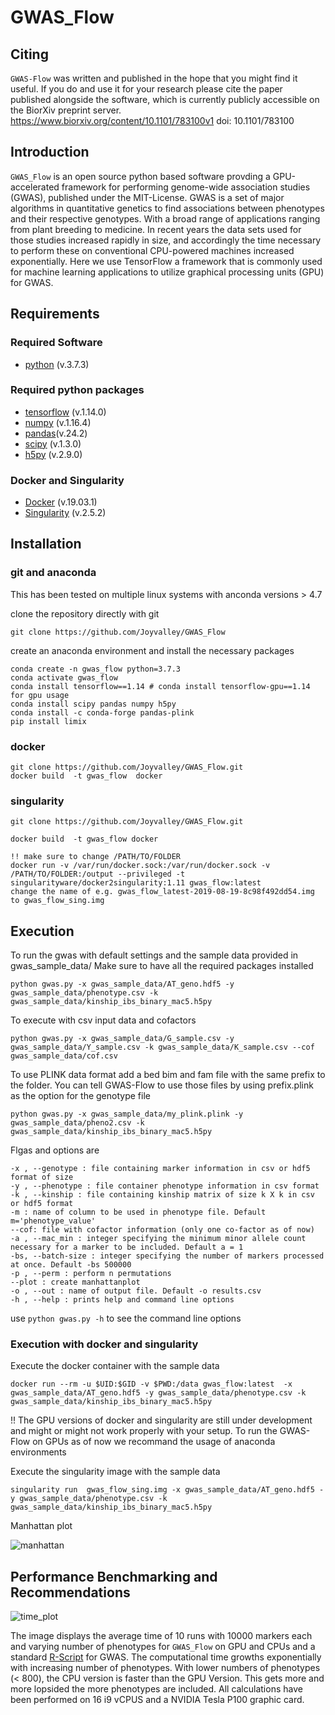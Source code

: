 # GWAS_Flow

## Citing
`GWAS-Flow` was written and published in the hope that you might find it useful. If you do and use it for your research please cite the paper published alongside the software, which is currently publicly accessible on the BiorXiv preprint server. https://www.biorxiv.org/content/10.1101/783100v1  doi: 10.1101/783100 



## Introduction 

`GWAS_Flow` is an open source python based software provding a GPU-accelerated framework for performing genome-wide association studies (GWAS), published under the MIT-License. 
GWAS is a set  of  major algorithms in quantitative genetics to find associations between phenotypes and their respective genotypes.
With a broad range of applications ranging from plant breeding to medicine. 
In recent years the data sets used for those studies increased rapidly in size, and accordingly the time necessary to perform these on conventional CPU-powered machines increased exponentially.
Here we use TensorFlow a framework that is commonly used for machine learning applications to utilize graphical processing units (GPU) for GWAS. 

## Requirements

### Required Software
- [python](https://www.python.org/ "Python programming language") (v.3.7.3)

### Required python packages
- [tensorflow](https://www.tensorflow.org/ "tensorflow") (v.1.14.0)
- [numpy](https://numpy.org/ "numerical python") (v.1.16.4)
- [pandas](https://pandas.pydata.org/ "import and manipulate data frames")(v.24.2)
- [scipy](https://www.scipy.org/ "scientific python") (v.1.3.0)
- [h5py](https://www.h5py.org/ "import and manipulated hdf files") (v.2.9.0)

### Docker and Singularity
- [Docker](https://www.docker.com/) (v.19.03.1)
- [Singularity](https://singularity.lbl.gov/) (v.2.5.2)

## Installation 

### git and anaconda 
This has been tested on multiple linux systems with anconda versions > 4.7 

clone the repository directly with git 

```shell
git clone https://github.com/Joyvalley/GWAS_Flow
``` 

create an anaconda environment and install the necessary packages
```shell
conda create -n gwas_flow python=3.7.3
conda activate gwas_flow
conda install tensorflow==1.14 # conda install tensorflow-gpu==1.14 for gpu usage
conda install scipy pandas numpy h5py
conda install -c conda-forge pandas-plink  
pip install limix
```

### docker 

```shell 
git clone https://github.com/Joyvalley/GWAS_Flow.git 
docker build  -t gwas_flow  docker
```

### singularity

```shell 
git clone https://github.com/Joyvalley/GWAS_Flow.git 

docker build  -t gwas_flow docker

!! make sure to change /PATH/TO/FOLDER
docker run -v /var/run/docker.sock:/var/run/docker.sock -v /PATH/TO/FOLDER:/output --privileged -t singularityware/docker2singularity:1.11 gwas_flow:latest
change the name of e.g. gwas_flow_latest-2019-08-19-8c98f492dd54.img to gwas_flow_sing.img
```

## Execution 
To run the gwas with default settings and the sample data provided in gwas_sample_data/ 
Make sure to have all the required packages installed 

```shell
python gwas.py -x gwas_sample_data/AT_geno.hdf5 -y gwas_sample_data/phenotype.csv -k gwas_sample_data/kinship_ibs_binary_mac5.h5py

```
To execute with csv input data and cofactors 

```shell
python gwas.py -x gwas_sample_data/G_sample.csv -y gwas_sample_data/Y_sample.csv -k gwas_sample_data/K_sample.csv --cof gwas_sample_data/cof.csv

```

To use PLINK data format add a bed bim and fam file with the same prefix to the folder. You can tell GWAS-Flow to use those files by using prefix.plink as the option for the genotype file

```shell
python gwas.py -x gwas_sample_data/my_plink.plink -y gwas_sample_data/pheno2.csv -k gwas_sample_data/kinship_ibs_binary_mac5.h5py
```




Flgas and options are 	
```shell
-x , --genotype : file containing marker information in csv or hdf5 format of size
-y , --phenotype : file container phenotype information in csv format
-k , --kinship : file containing kinship matrix of size k X k in csv or hdf5 format
-m : name of column to be used in phenotype file. Default m='phenotype_value' 
--cof: file with cofactor information (only one co-factor as of now)
-a , --mac_min : integer specifying the minimum minor allele count necessary for a marker to be included. Default a = 1
-bs, --batch-size : integer specifying the number of markers processed at once. Default -bs 500000
-p , --perm : perform n permutations
--plot : create manhattanplot 
-o , --out : name of output file. Default -o results.csv  
-h , --help : prints help and command line options
```

use `python gwas.py -h` to see the command line options

### Execution with docker and singularity 

Execute the docker container with the sample data
```shell
docker run --rm -u $UID:$GID -v $PWD:/data gwas_flow:latest  -x gwas_sample_data/AT_geno.hdf5 -y gwas_sample_data/phenotype.csv -k gwas_sample_data/kinship_ibs_binary_mac5.h5py
```
!! The GPU versions of docker and singularity are still under development and might or might not work properly with your setup.
To run the GWAS-Flow on GPUs as of now we recommand the usage of anaconda environments

Execute the singularity image with the sample data
```shell
singularity run  gwas_flow_sing.img -x gwas_sample_data/AT_geno.hdf5 -y gwas_sample_data/phenotype.csv -k gwas_sample_data/kinship_ibs_binary_mac5.h5py
```

Manhattan plot 

![manhattan](https://user-images.githubusercontent.com/26280192/71103427-6a57e400-21ba-11ea-8eab-aa40abcc46ec.png)



## Performance Benchmarking and Recommendations
![time_plot](https://user-images.githubusercontent.com/26280192/71102215-61661300-21b8-11ea-90cc-7d4690e645be.png)

The image displays the average time of 10 runs with 10000 markers each and varying number of phenotypes for `GWAS_Flow` on GPU and CPUs and a standard [R-Script](https://github.com/arthurkorte/GWAS "GWAS") for GWAS.
The computational time growths exponentially with increasing number of phenotypes.
With lower numbers of phenotypes (< 800), the CPU version is faster than the GPU Version.
This gets more and more lopsided the more phenotypes are included. 
All calculations have been performed on 16 i9 vCPUS and a NVIDIA Tesla P100 graphic card.
